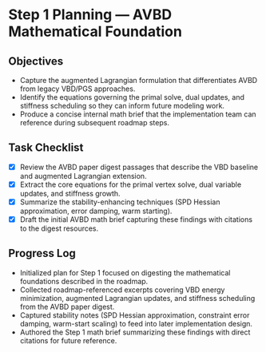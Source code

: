 # Step 1 Planning — AVBD Mathematical Foundation

## Objectives
- Capture the augmented Lagrangian formulation that differentiates AVBD from legacy VBD/PGS approaches.
- Identify the equations governing the primal solve, dual updates, and stiffness scheduling so they can inform future modeling work.
- Produce a concise internal math brief that the implementation team can reference during subsequent roadmap steps.

## Task Checklist
- [x] Review the AVBD paper digest passages that describe the VBD baseline and augmented Lagrangian extension.
- [x] Extract the core equations for the primal vertex solve, dual variable updates, and stiffness growth.
- [x] Summarize the stability-enhancing techniques (SPD Hessian approximation, error damping, warm starting).
- [x] Draft the initial AVBD math brief capturing these findings with citations to the digest resources.

## Progress Log
- Initialized plan for Step 1 focused on digesting the mathematical foundations described in the roadmap.
- Collected roadmap-referenced excerpts covering VBD energy minimization, augmented Lagrangian updates, and stiffness scheduling from the AVBD paper digest.
- Captured stability notes (SPD Hessian approximation, constraint error damping, warm-start scaling) to feed into later implementation design.
- Authored the Step 1 math brief summarizing these findings with direct citations for future reference.
